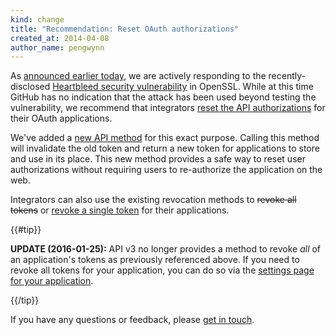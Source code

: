 ```yaml
---
kind: change
title: "Recommendation: Reset OAuth authorizations"
created_at: 2014-04-08
author_name: pengwynn
---
```


As [announced earlier today][heartbleed-blog-post], we are actively responding
to the recently-disclosed [Heartbleed security
vulnerability][heartbleed-blog-post] in OpenSSL. While at this time GitHub has
no indication that the attack has been used beyond testing the vulnerability, we
recommend that integrators [reset the API authorizations][api] for their OAuth
applications.

We've added a [new API method][api] for this exact purpose. Calling this method
will invalidate the old token and return a new token for applications to store
and use in its place. This new method provides a safe way to reset user
authorizations without requiring users to re-authorize the application on the
web.

Integrators can also use the existing revocation methods to ~~revoke all
tokens~~ or [revoke a single token][] for their applications.

{{#tip}}

**UPDATE (2016-01-25):** API v3 no longer provides a method to revoke <em>all</em> of an application's tokens as previously referenced above. If you need to revoke all tokens for your application, you can do so via the <a href="https://github.com/settings/developers">settings page for your application</a>.

{{/tip}}

If you have any questions or feedback, please [get in touch][contact].

[contact]: https://github.com/contact?form[subject]=API+resetting+tokens
[api]: /v3/oauth_authorizations/#reset-an-authorization
[revoke a single token]: /v3/oauth_authorizations/#revoke-an-authorization-for-an-application
[heartbleed-blog-post]: https://github.com/blog/1818-security-heartbleed-vulnerability

